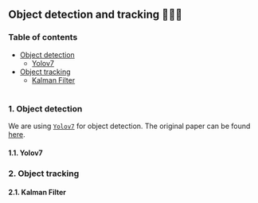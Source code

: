 ## Object detection and tracking 👨🏻‍💻

### Table of contents

- [Object detection](#object-detection)
  * [Yolov7](#yolov7)
- [Object tracking](#object-tracking)
  * [Kalman Filter](#kalman-filter)

#

<a id="object-detection" />

### 1. Object detection

We are using [`Yolov7`](https://github.com/WongKinYiu/yolov7) for object detection. The original paper can be found [here](https://arxiv.org/abs/2207.02696).



<a id="yolov7" />

#### 1.1. Yolov7

<a id="object-tracking" />

### 2. Object tracking

<a id="kalman-filter" />

#### 2.1. Kalman Filter

